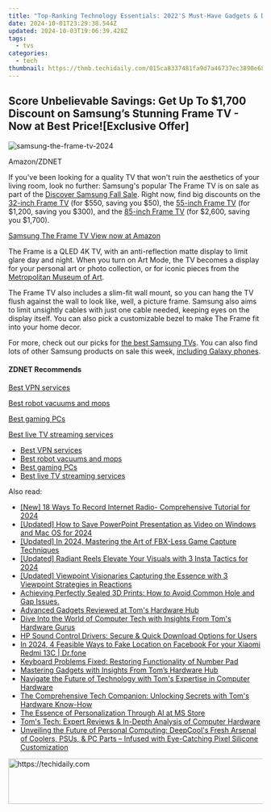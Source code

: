 ```yaml
---
title: "Top-Ranking Technology Essentials: 2022'S Must-Have Gadgets & Devices According To ZDNet"
date: 2024-10-01T23:29:38.544Z
updated: 2024-10-03T19:06:39.428Z
tags:
  - tvs
categories:
  - tech
thumbnail: https://thmb.techidaily.com/015ca8337481fa9d7a46737ec3890e681969035749527955b33fb723b973c5c1.jpg
---
```


## Score Unbelievable Savings: Get Up To $1,700 Discount on Samsung’s Stunning Frame TV - Now at Best Price![Exclusive Offer]

![samsung-the-frame-tv-2024](https://www.zdnet.com/a/img/resize/54ef75cf8ae9852e8d5c04926af968ccdd25284c/2024/07/13/7317dce9-c15a-45f4-a7a9-f51535642d71/samsung-the-frame-tv-2024.jpg?auto=webp&width=1280)

Amazon/ZDNET

If you've been looking for a quality TV that won't ruin the aesthetics of your living room, look no further: Samsung's popular The Frame TV is on sale as part of the [Discover Samsung Fall Sale](https://shop-links.co/link/?url=https%3A%2F%2Fwww.samsung.com%2Fus%2Fdiscover-samsung-event%2F&publisher_slug=itechdaily19598&exclusive=1). Right now, find big discounts on the [32-inch Frame TV](https://shop-links.co/link/?url=https%3A%2F%2Fwww.samsung.com%2Fus%2Ftelevisions-home-theater%2Ftvs%2Fthe-frame%2F85-class-the-frame-qled-4k-smart-tv-2022-qn85ls03bafxza%2F&publisher_slug=itechdaily19598&exclusive=1) (for $550, saving you $50), the [55-inch Frame TV](https://shop-links.co/link/?url=https%3A%2F%2Fwww.samsung.com%2Fus%2Ftelevisions-home-theater%2Ftvs%2Fthe-frame%2F55-class-the-frame-qled-4k-smart-tv-2022-qn55ls03bafxza%2F&publisher_slug=itechdaily19598&exclusive=1) (for $1,200, saving you $300), and the [85-inch Frame TV](https://shop-links.co/link/?url=https%3A%2F%2Fwww.samsung.com%2Fus%2Ftelevisions-home-theater%2Ftvs%2Fthe-frame%2F85-class-the-frame-qled-4k-smart-tv-2022-qn85ls03bafxza%2F&publisher_slug=itechdaily19598&exclusive=1) (for $2,600, saving you $1,700). 

[Samsung The Frame TV View now at Amazon](https://buy.geni.us/Proxy.ashx?TSID=368250&GR%5FURL=https%3A%2F%2Fwww.amazon.com%2FSAMSUNG-55-Inch-Anti-Reflection-Included-QN55LS03BAFXZA%2Fdp%2FB09WGML25Y%2F%3Ftag%3Dzd-buy-button-20%26ascsubtag%3D%5F%5FCOM%5FCLICK%5FID%5F%5F%7C02eca5ad-8c33-44b2-9f05-88cbc1833d37%7Cdtp&dtb=1)

The Frame is a QLED 4K TV, with an anti-reflection matte display to limit glare day and night. When you turn on Art Mode, the TV becomes a display for your personal art or photo collection, or for iconic pieces from the [Metropolitan Museum of Art](https://www.zdnet.com/home-and-office/home-entertainment/samsung-adds-iconic-artwork-from-the-met-to-its-frame-tv-collection/). 

The Frame TV also includes a slim-fit wall mount, so you can hang the TV flush against the wall to look like, well, a picture frame. Samsung also aims to limit unsightly cables with just one cable needed, keeping eyes on the display itself. You can also pick a customizable bezel to make The Frame fit into your home decor. 

For more, check out our picks for [the best Samsung TVs](https://www.zdnet.com/home-and-office/home-entertainment/best-samsung-tv/). You can also find lots of other Samsung products on sale this week, [including Galaxy phones](https://www.zdnet.com/article/get-a-galaxy-z-flip-6-fold-6-s24-ultra-or-s24-for-up-to-1200-off-right-now-heres-how/).

#### **ZDNET** Recommends

[Best VPN services](https://www.zdnet.com/article/best-vpn/ "Best VPN services")

[Best robot vacuums and mops](https://www.zdnet.com/article/best-robot-vacuum-mop/ "Best robot vacuums and mops")

[Best gaming PCs](https://www.zdnet.com/article/best-gaming-pc/ "Best gaming PCs")

[Best live TV streaming services](https://www.zdnet.com/article/best-live-tv-streaming-service/ "Best live TV streaming services")

* [Best VPN services](https://www.zdnet.com/article/best-vpn/ "Best VPN services")
* [Best robot vacuums and mops](https://www.zdnet.com/article/best-robot-vacuum-mop/ "Best robot vacuums and mops")
* [Best gaming PCs](https://www.zdnet.com/article/best-gaming-pc/ "Best gaming PCs")
* [Best live TV streaming services](https://www.zdnet.com/article/best-live-tv-streaming-service/ "Best live TV streaming services")

<ins class="adsbygoogle"
     style="display:block"
     data-ad-format="autorelaxed"
     data-ad-client="ca-pub-7571918770474297"
     data-ad-slot="1223367746"></ins>

<ins class="adsbygoogle"
     style="display:block"
     data-ad-client="ca-pub-7571918770474297"
     data-ad-slot="8358498916"
     data-ad-format="auto"
     data-full-width-responsive="true"></ins>

<span class="atpl-alsoreadstyle">Also read:</span>
<div><ul>
<li><a href="https://fox-cloud.techidaily.com/new-18-ways-to-record-internet-radio-comprehensive-tutorial-for-2024/"><u>[New] 18 Ways To Record Internet Radio- Comprehensive Tutorial for 2024</u></a></li>
<li><a href="https://video-screen-grab.techidaily.com/updated-how-to-save-powerpoint-presentation-as-video-on-windows-and-mac-os-for-2024/"><u>[Updated] How to Save PowerPoint Presentation as Video on Windows and Mac OS for 2024</u></a></li>
<li><a href="https://screen-sharing-recording.techidaily.com/updated-in-2024-mastering-the-art-of-fbx-less-game-capture-techniques/"><u>[Updated] In 2024, Mastering the Art of FBX-Less Game Capture Techniques</u></a></li>
<li><a href="https://instagram-video-files.techidaily.com/updated-radiant-reels-elevate-your-visuals-with-3-insta-tactics-for-2024/"><u>[Updated] Radiant Reels Elevate Your Visuals with 3 Insta Tactics for 2024</u></a></li>
<li><a href="https://facebook-video-share.techidaily.com/updated-viewpoint-visionaries-capturing-the-essence-with-3-viewpoint-strategies-in-reactions/"><u>[Updated] Viewpoint Visionaries Capturing the Essence with 3 Viewpoint Strategies in Reactions</u></a></li>
<li><a href="https://hardware-tips.techidaily.com/achieving-perfectly-sealed-3d-prints-how-to-avoid-common-hole-and-gap-issues/"><u>Achieving Perfectly Sealed 3D Prints: How to Avoid Common Hole and Gap Issues.</u></a></li>
<li><a href="https://hardware-tips.techidaily.com/advanced-gadgets-reviewed-at-toms-hardware-hub/"><u>Advanced Gadgets Reviewed at Tom's Hardware Hub</u></a></li>
<li><a href="https://hardware-tips.techidaily.com/dive-into-the-world-of-computer-tech-with-insights-from-toms-hardware-gurus/"><u>Dive Into the World of Computer Tech with Insights From Tom's Hardware Gurus</u></a></li>
<li><a href="https://win-amazing.techidaily.com/hp-sound-control-drivers-secure-and-quick-download-options-for-users/"><u>HP Sound Control Drivers: Secure & Quick Download Options for Users</u></a></li>
<li><a href="https://fix-guide.techidaily.com/in-2024-4-feasible-ways-to-fake-location-on-facebook-for-your-xiaomi-redmi-13c-drfone-by-drfone-virtual-android/"><u>In 2024, 4 Feasible Ways to Fake Location on Facebook For your Xiaomi Redmi 13C | Dr.fone</u></a></li>
<li><a href="https://common-error.techidaily.com/keyboard-problems-fixed-restoring-functionality-of-number-pad/"><u>Keyboard Problems Fixed: Restoring Functionality of Number Pad</u></a></li>
<li><a href="https://hardware-tips.techidaily.com/mastering-gadgets-with-insights-from-toms-hardware-hub/"><u>Mastering Gadgets with Insights From Tom’s Hardware Hub</u></a></li>
<li><a href="https://hardware-tips.techidaily.com/navigate-the-future-of-technology-with-toms-expertise-in-computer-hardware/"><u>Navigate the Future of Technology with Tom's Expertise in Computer Hardware</u></a></li>
<li><a href="https://hardware-tips.techidaily.com/the-comprehensive-tech-companion-unlocking-secrets-with-toms-hardware-know-how/"><u>The Comprehensive Tech Companion: Unlocking Secrets with Tom's Hardware Know-How</u></a></li>
<li><a href="https://windows11.techidaily.com/the-essence-of-personalization-through-ai-at-ms-store/"><u>The Essence of Personalization Through AI at MS Store</u></a></li>
<li><a href="https://hardware-tips.techidaily.com/toms-tech-expert-reviews-and-in-depth-analysis-of-computer-hardware/"><u>Tom's Tech: Expert Reviews & In-Depth Analysis of Computer Hardware</u></a></li>
<li><a href="https://hardware-tips.techidaily.com/unveiling-the-future-of-personal-computing-deepcools-fresh-arsenal-of-coolers-psus-and-pc-parts-infused-with-eye-catching-pixel-silicone-customization/"><u>Unveiling the Future of Personal Computing: DeepCool's Fresh Arsenal of Coolers, PSUs, & PC Parts – Infused with Eye-Catching Pixel Silicone Customization</u></a></li>
</ul></div>

<!-- affiliate ads begin -->
<a href="https://laganoo.pxf.io/c/5597632/1484950/16446" target="_top" id="1484950">
  <img src="//a.impactradius-go.com/display-ad/16446-1484950" border="0" alt="https://techidaily.com" width="728" height="90"/>
</a>
<img height="0" width="0" src="https://laganoo.pxf.io/i/5597632/1484950/16446" style="position:absolute;visibility:hidden;" border="0" />
<!-- affiliate ads end -->

